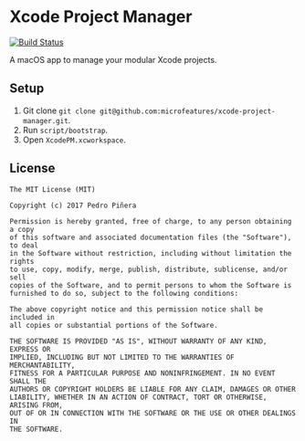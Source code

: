 # Xcode Project Manager

[![Build Status](https://travis-ci.org/microfeatures/xcode-project-manager.svg?branch=master)](https://travis-ci.org/microfeatures/xcode-project-manager)


A macOS app to manage your modular Xcode projects.

## Setup
1. Git clone `git clone git@github.com:microfeatures/xcode-project-manager.git`.
2. Run `script/bootstrap`.
3. Open `XcodePM.xcworkspace`.

## License

```
The MIT License (MIT)

Copyright (c) 2017 Pedro Piñera

Permission is hereby granted, free of charge, to any person obtaining a copy
of this software and associated documentation files (the "Software"), to deal
in the Software without restriction, including without limitation the rights
to use, copy, modify, merge, publish, distribute, sublicense, and/or sell
copies of the Software, and to permit persons to whom the Software is
furnished to do so, subject to the following conditions:

The above copyright notice and this permission notice shall be included in
all copies or substantial portions of the Software.

THE SOFTWARE IS PROVIDED "AS IS", WITHOUT WARRANTY OF ANY KIND, EXPRESS OR
IMPLIED, INCLUDING BUT NOT LIMITED TO THE WARRANTIES OF MERCHANTABILITY,
FITNESS FOR A PARTICULAR PURPOSE AND NONINFRINGEMENT. IN NO EVENT SHALL THE
AUTHORS OR COPYRIGHT HOLDERS BE LIABLE FOR ANY CLAIM, DAMAGES OR OTHER
LIABILITY, WHETHER IN AN ACTION OF CONTRACT, TORT OR OTHERWISE, ARISING FROM,
OUT OF OR IN CONNECTION WITH THE SOFTWARE OR THE USE OR OTHER DEALINGS IN
THE SOFTWARE.
```